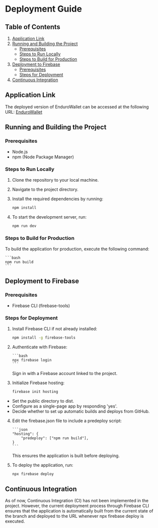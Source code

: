 # Deployment Guide

## Table of Contents

1. [Application Link](#application-link)
2. [Running and Building the Project](#running-and-building-the-project)
   - [Prerequisites](#prerequisites)
   - [Steps to Run Locally](#steps-to-run-locally)
   - [Steps to Build for Production](#steps-to-build-for-production)
3. [Deployment to Firebase](#deployment-to-firebase)
   - [Prerequisites](#prerequisites-1)
   - [Steps for Deployment](#steps-for-deployment)
4. [Continuous Integration](#continuous-integration)

## Application Link

The deployed version of EnduroWallet can be accessed at the following URL:
[EnduroWallet](https://groupproject-439c2.web.app/)

## Running and Building the Project

### Prerequisites

- Node.js
- npm (Node Package Manager)

### Steps to Run Locally

1. Clone the repository to your local machine.
2. Navigate to the project directory.
3. Install the required dependencies by running:

   ```bash
   npm install
   ```

4. To start the development server, run:

   ```bash
   npm run dev
   ```

### Steps to Build for Production

To build the application for production, execute the following command:

    ```bash
    npm run build
    ```

## Deployment to Firebase

### Prerequisites

- Firebase CLI (firebase-tools)

### Steps for Deployment

1.  Install Firebase CLI if not already installed:

    ```bash
    npm install -g firebase-tools
    ```

2.  Authenticate with Firebase:

        ```bash
        npx firebase login
        ```

    Sign in with a Firebase account linked to the project.

3.  Initialize Firebase hosting:

    ```bash
    firebase init hosting
    ```

- Set the public directory to dist.
- Configure as a single-page app by responding 'yes'.
- Decide whether to set up automatic builds and deploys from GitHub.

4.  Edit the firebase.json file to include a predeploy script:

        ```json
        "hosting": {
            "predeploy": ["npm run build"],
        }
        ```

    This ensures the application is built before deploying.

5.  To deploy the application, run:

    ```bash
    npx firebase deploy
    ```

## Continuous Integration

As of now, Continuous Integration (CI) has not been implemented in the project. However, the current deployment process through Firebase CLI ensures that the application is automatically built from the current state of the branch and deployed to the URL whenever npx firebase deploy is executed.
